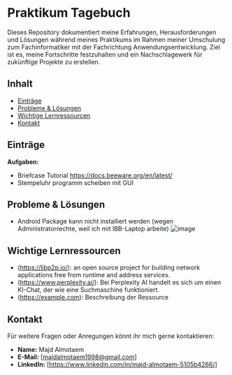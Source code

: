 # Praktikum Tagebuch

Dieses Repository dokumentiert meine Erfahrungen, Herausforderungen und Lösungen während meines Praktikums im Rahmen meiner Umschulung zum Fachinformatiker mit der Fachrichtung Anwendungsentwicklung. Ziel ist es, meine Fortschritte festzuhalten und ein Nachschlagewerk für zukünftige Projekte zu erstellen.

## Inhalt

- [Einträge](#einträge)
- [Probleme & Lösungen](#probleme-&-lösungen)
- [Wichtige Lernressourcen](#wichtige-lernressourcen)
- [Kontakt](#kontakt)


## Einträge

**Aufgaben:**
- Briefcase Tutorial https://docs.beeware.org/en/latest/
- Stempeluhr programm scheiben mit GUI


## Probleme & Lösungen

- Android Package kann nicht installiert werden (wegen Administratorrechte, weil ich mit IBB-Laptop arbeite)
    ![image](https://github.com/user-attachments/assets/6b55a4c4-3de6-4c13-ac7a-3778dc456bb6)



## Wichtige Lernressourcen

- (https://libp2p.io/): an open source project for building network applications free from runtime and address services.
- (https://www.perplexity.ai/): Bei Perplexity AI handelt es sich um einen KI-Chat, der wie eine Suchmaschine funktioniert.
- (https://example.com): Beschreibung der Ressource

## Kontakt

Für weitere Fragen oder Anregungen könnt ihr mich gerne kontaktieren:

- **Name:** Majd Almotaem
- **E-Mail:** [majdalmotaem1998@gmail.com]
- **LinkedIn:** [https://www.linkedin.com/in/majd-almotaem-5105b4266/]

